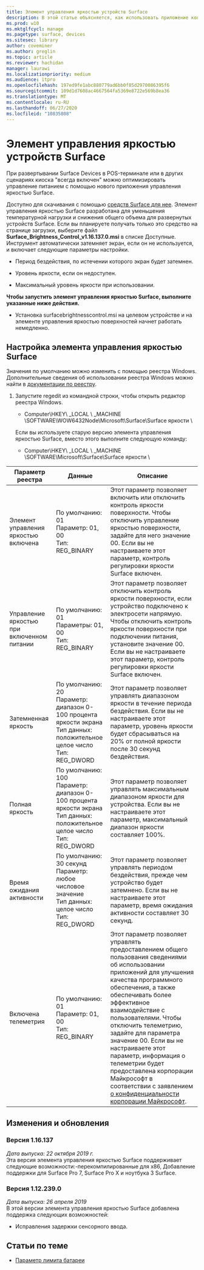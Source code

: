 ```yaml
---
title: Элемент управления яркостью устройств Surface
description: В этой статье объясняется, как использовать приложение контроля яркости поверхности для управления яркостью экрана в сценариях для POS и терминала.
ms.prod: w10
ms.mktglfcycl: manage
ms.pagetype: surface, devices
ms.sitesec: library
author: coveminer
ms.author: greglin
ms.topic: article
ms.reviewer: hachidan
manager: laurawi
ms.localizationpriority: medium
ms.audience: itpro
ms.openlocfilehash: 197ed9fe1abc880779ad6bb0f85d2970086395f6
ms.sourcegitcommit: 109d1d7608ac4667564fa5369e8722e569b8ea36
ms.translationtype: MT
ms.contentlocale: ru-RU
ms.lasthandoff: 06/27/2020
ms.locfileid: "10835808"
---
```

# Элемент управления яркостью устройств Surface

При развертывании Surface Devices в POS-терминале или в других сценариях киоска "всегда включен" можно оптимизировать управление питанием с помощью нового приложения управления яркостью Surface.

Доступно для скачивания с помощью [средств Surface для нее](https://www.microsoft.com/download/details.aspx?id=46703).
Элемент управления яркостью Surface разработана для уменьшения температурной нагрузки и снижения общего объема для развернутых устройств Surface.
Если вы планируете получать только это средство на странице загрузки, выберите файл **Surface_Brightness_Control_v1.16.137.0.msi** в списке Доступные.
Инструмент автоматически затемняет экран, если он не используется, и включает следующие параметры настройки.

- Период бездействия, по истечении которого экран будет затемнен.

- Уровень яркости, если он недоступен.

- Максимальный уровень яркости при использовании.

**Чтобы запустить элемент управления яркостью Surface, выполните указанные ниже действия.**

- Установка surfacebrightnesscontrol.msi на целевом устройстве и на элементе управления яркостью поверхностей начнет работать немедленно.

##  <a name="configuring-surface-brightness-control"></a>Настройка элемента управления яркостью Surface

Значения по умолчанию можно изменить с помощью реестра Windows. Дополнительные сведения об использовании реестра Windows можно найти в [документации по реестру](https://docs.microsoft.com/windows/desktop/sysinfo/registry).

1.  Запустите regedit из командной строки, чтобы открыть редактор реестра Windows.
    
      - Computer\HKEY\ _LOCAL \ _MACHINE \SOFTWARE\WOW6432Node\Microsoft\Surface\Surface яркости \ 
    
    Если вы используете старую версию элемента управления яркостью Surface, вместо этого выполните следующую команду:
    
      - Computer\HKEY\ _LOCAL \ _MACHINE \SOFTWARE\Microsoft\Surface\Surface яркости \


| Параметр реестра | Данные| Описание  
|-----------|------------|---------------
| Элемент управления яркостью включена  |  По умолчанию: 01  <br> Параметр: 01, 00 <br> Тип: REG_BINARY |  Этот параметр позволяет включить или отключить контроль яркости поверхности. Чтобы отключить управление яркостью поверхности, задайте для него значение 00. Если вы не настраиваете этот параметр, контроль регулировки яркости Surface включен. |
| Управление яркостью при включенном питании| По умолчанию: 01 <br> Параметры: 01, 00 <br> Тип: REG_BINARY | Этот параметр позволяет отключить контроль яркости поверхности, если устройство подключено к электросети напрямую. Чтобы отключить контроль яркости поверхности при подключении питания, установите значение 00. Если вы не настраиваете этот параметр, контроль регулировки яркости Surface включен. |
| Затемненная яркость   | По умолчанию: 20  <br>Параметр: диапазон 0-100 процента яркости экрана <br> Тип данных: положительное целое число <br> Тип: REG_DWORD | Этот параметр позволяет управлять диапазоном яркости в течение периода бездействия. Если вы не настраиваете этот параметр, уровень яркости будет сбрасываться на 20% от полной яркости после 30 секунд бездействия. |
Полная яркость   | По умолчанию: 100  <br>Параметр: диапазон 0-100 процента яркости экрана <br> Тип данных: положительное целое число <br> Тип: REG_DWORD  | Этот параметр позволяет управлять максимальным диапазоном яркости для устройства. Если вы не настраиваете этот параметр, максимальный диапазон яркости составляет 100%.|  
| Время ожидания активности| По умолчанию: 30 секунд <br>Параметр: любое числовое значение  <br>Тип данных: целое число  <br> Тип: REG_DWORD | Этот параметр позволяет управлять периодом бездействия, прежде чем устройство будет затемнено. Если вы не настраиваете этот параметр, время ожидания активности составляет 30 секунд.|
| Включена телеметрия | По умолчанию: 01 <br>Параметр: 01, 00 <br> Тип: REG_BINARY  | Этот параметр позволяет управлять предоставлением общего пользования сведениями об использовании приложений для улучшения качества программного обеспечения, а также обеспечивать более эффективное взаимодействие с пользователями. Чтобы отключить телеметрию, задайте для параметра значение 00. Если вы не настраиваете этот параметр, информация о телеметрии будет предоставлена корпорации Майкрософт в соответствии с заявлением [о конфиденциальности корпорации Майкрософт](https://privacy.microsoft.com/privacystatement). |

##  <a name="changes-and-updates"></a>Изменения и обновления

###  <a name="version-1.16.137"></a>Версия 1.16.137<br>
*Дата выпуска: 22 октября 2019 г.*<br>
Эта версия элемента управления яркостью Surface поддерживает следующие возможности:-перекомпилированные для x86, Добавление поддержки для Surface Pro 7, Surface Pro X и ноутбука 3 Surface. 

###  <a name="version-1.12.239.0"></a>Версия 1.12.239.0
*Дата выпуска: 26 апреля 2019*<br>
В этой версии элемента управления яркостью Surface добавлена поддержка следующих возможностей:
- Исправления задержки сенсорного ввода.


##  <a name="related-topics"></a>Статьи по теме

- [Параметр лимита батареи](battery-limit.md)
